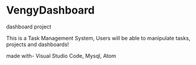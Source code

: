 # VengyDashboard
dashboard project

This is a Task Management System, Users will be able to manipulate tasks, projects and dashboards!

made with- Visual Studio Code, Mysql, Atom

